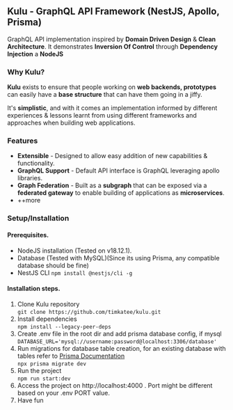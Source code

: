 ## Kulu - GraphQL API Framework (NestJS, Apollo, Prisma)

GraphQL API implementation inspired by **Domain Driven Design** & **Clean Architecture**. It demonstrates **Inversion Of Control** through **Dependency Injection**  a **NodeJS** 

### Why Kulu?

**Kulu** exists to ensure that people working on **web backends, prototypes** can easily have a **base structure** that can have them going in a jiffy.

It's **simplistic**, and with it comes an implementation informed by different experiences & lessons learnt from using different frameworks and approaches when building web applications.

### Features

- **Extensible**  - Designed to allow easy addition of new capabilities & functionality.
- **GraphQL Support** - Default API interface is GraphQL leveraging apollo libraries.
- **Graph Federation** - Built as a **subgraph** that can be exposed via a **federated gateway** to enable building of applications as **microservices**.
- ++more

### Setup/Installation

#### Prerequisites.

- NodeJS installation (Tested on v18.12.1).
- Database (Tested with MySQL)(Since its using Prisma, any compatible database should be fine)
- NestJS CLI ```npm install @nestjs/cli -g```

#### Installation steps.

1. Clone Kulu repository <br>```git clone https://github.com/timkatee/kulu.git```
2. Install dependencies <br>```npm install --legacy-peer-deps```
3. Create .env file in the root dir and add prisma database config, if mysql <br> ```DATABASE_URL='mysql://username:password@localhost:3306/database'```
4. Run migrations for database table creation, for an existing database with tables refer to [Prisma Documentation](https://www.prisma.io/docs/getting-started/setup-prisma/add-to-existing-project/relational-databases/connect-your-database-typescript-postgres) <br> ```npx prisma migrate dev```
5. Run the project <br> ```npm run start:dev```
6. Access the project on http://localhost:4000 . Port might be different based on your .env PORT value.
7. Have fun









